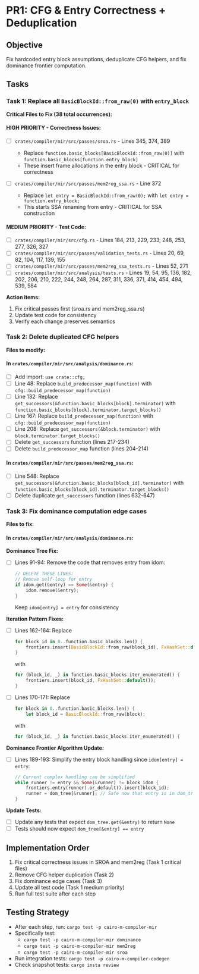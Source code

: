 # PR1: CFG & Entry Correctness + Deduplication

## Objective

Fix hardcoded entry block assumptions, deduplicate CFG helpers, and fix
dominance frontier computation.

## Tasks

### Task 1: Replace all `BasicBlockId::from_raw(0)` with `entry_block`

**Critical Files to Fix (38 total occurrences):**

#### HIGH PRIORITY - Correctness Issues:

- [ ] `crates/compiler/mir/src/passes/sroa.rs` - Lines 345, 374, 389
  - Replace `function.basic_blocks[BasicBlockId::from_raw(0)]` with
    `function.basic_blocks[function.entry_block]`
  - These insert frame allocations in the entry block - CRITICAL for correctness

- [ ] `crates/compiler/mir/src/passes/mem2reg_ssa.rs` - Line 372
  - Replace `let entry = BasicBlockId::from_raw(0);` with
    `let entry = function.entry_block;`
  - This starts SSA renaming from entry - CRITICAL for SSA construction

#### MEDIUM PRIORITY - Test Code:

- [ ] `crates/compiler/mir/src/cfg.rs` - Lines 184, 213, 229, 233, 248, 253,
      277, 326, 327
- [ ] `crates/compiler/mir/src/passes/validation_tests.rs` - Lines 20, 69, 82,
      104, 117, 139, 155
- [ ] `crates/compiler/mir/src/passes/mem2reg_ssa_tests.rs` - Lines 52, 271
- [ ] `crates/compiler/mir/src/analysis/tests.rs` - Lines 19, 54, 95, 136, 182,
      202, 206, 210, 222, 244, 248, 264, 287, 311, 336, 371, 414, 454, 494, 539,
      584

**Action items:**

1. Fix critical passes first (sroa.rs and mem2reg_ssa.rs)
2. Update test code for consistency
3. Verify each change preserves semantics

### Task 2: Delete duplicated CFG helpers

**Files to modify:**

#### In `crates/compiler/mir/src/analysis/dominance.rs`:

- [ ] Add import: `use crate::cfg;`
- [ ] Line 48: Replace `build_predecessor_map(function)` with
      `cfg::build_predecessor_map(function)`
- [ ] Line 132: Replace
      `get_successors(&function.basic_blocks[block].terminator)` with
      `function.basic_blocks[block].terminator.target_blocks()`
- [ ] Line 167: Replace `build_predecessor_map(function)` with
      `cfg::build_predecessor_map(function)`
- [ ] Line 208: Replace `get_successors(&block.terminator)` with
      `block.terminator.target_blocks()`
- [ ] Delete `get_successors` function (lines 217-234)
- [ ] Delete `build_predecessor_map` function (lines 204-214)

#### In `crates/compiler/mir/src/passes/mem2reg_ssa.rs`:

- [ ] Line 548: Replace
      `get_successors(&function.basic_blocks[block_id].terminator)` with
      `function.basic_blocks[block_id].terminator.target_blocks()`
- [ ] Delete duplicate `get_successors` function (lines 632-647)

### Task 3: Fix dominance computation edge cases

**Files to fix:**

#### In `crates/compiler/mir/src/analysis/dominance.rs`:

**Dominance Tree Fix:**

- [ ] Lines 91-94: Remove the code that removes entry from idom:
  ```rust
  // DELETE THESE LINES:
  // Remove self-loop for entry
  if idom.get(&entry) == Some(&entry) {
      idom.remove(&entry);
  }
  ```
  Keep `idom[entry] = entry` for consistency

**Iteration Pattern Fixes:**

- [ ] Lines 162-164: Replace

  ```rust
  for block_id in 0..function.basic_blocks.len() {
      frontiers.insert(BasicBlockId::from_raw(block_id), FxHashSet::default());
  }
  ```

  with

  ```rust
  for (block_id, _) in function.basic_blocks.iter_enumerated() {
      frontiers.insert(block_id, FxHashSet::default());
  }
  ```

- [ ] Lines 170-171: Replace
  ```rust
  for block in 0..function.basic_blocks.len() {
      let block_id = BasicBlockId::from_raw(block);
  ```
  with
  ```rust
  for (block_id, _) in function.basic_blocks.iter_enumerated() {
  ```

**Dominance Frontier Algorithm Update:**

- [ ] Lines 189-193: Simplify the entry block handling since
      `idom[entry] = entry`:
  ```rust
  // Current complex handling can be simplified
  while runner != entry && Some(&runner) != block_idom {
      frontiers.entry(runner).or_default().insert(block_id);
      runner = dom_tree[&runner]; // Safe now that entry is in dom_tree
  }
  ```

**Update Tests:**

- [ ] Update any tests that expect `dom_tree.get(&entry)` to return `None`
- [ ] Tests should now expect `dom_tree[&entry] == entry`

## Implementation Order

1. Fix critical correctness issues in SROA and mem2reg (Task 1 critical files)
2. Remove CFG helper duplication (Task 2)
3. Fix dominance edge cases (Task 3)
4. Update all test code (Task 1 medium priority)
5. Run full test suite after each step

## Testing Strategy

- After each step, run: `cargo test -p cairo-m-compiler-mir`
- Specifically test:
  - `cargo test -p cairo-m-compiler-mir dominance`
  - `cargo test -p cairo-m-compiler-mir mem2reg`
  - `cargo test -p cairo-m-compiler-mir sroa`
- Run integration tests: `cargo test -p cairo-m-compiler-codegen`
- Check snapshot tests: `cargo insta review`

